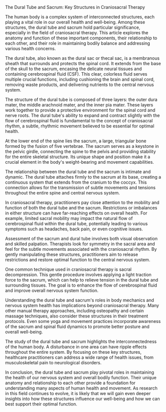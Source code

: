 The Dural Tube and Sacrum: Key Structures in Craniosacral Therapy

The human body is a complex system of interconnected structures, each playing a vital role in our overall health and well-being. Among these structures, the dural tube and sacrum hold particular significance, especially in the field of craniosacral therapy. This article explores the anatomy and function of these important components, their relationship to each other, and their role in maintaining bodily balance and addressing various health concerns.

The dural tube, also known as the dural sac or thecal sac, is a membranous sheath that surrounds and protects the spinal cord. It extends from the base of the skull to the sacrum, encasing the delicate neural tissues and containing cerebrospinal fluid (CSF). This clear, colorless fluid serves multiple crucial functions, including cushioning the brain and spinal cord, removing waste products, and delivering nutrients to the central nervous system.

The structure of the dural tube is composed of three layers: the outer dura mater, the middle arachnoid mater, and the inner pia mater. These layers work together to provide a protective environment for the spinal cord and nerve roots. The dural tube's ability to expand and contract slightly with the flow of cerebrospinal fluid is fundamental to the concept of craniosacral rhythm, a subtle, rhythmic movement believed to be essential for optimal health.

At the lower end of the spine lies the sacrum, a large, triangular bone formed by the fusion of five vertebrae. The sacrum serves as a keystone in the pelvic girdle, connecting the spine to the pelvis and providing stability for the entire skeletal structure. Its unique shape and position make it a crucial element in the body's weight-bearing and movement capabilities.

The relationship between the dural tube and the sacrum is intimate and dynamic. The dural tube attaches firmly to the sacrum at its base, creating a continuous system that extends from the cranium to the coccyx. This connection allows for the transmission of subtle movements and tensions throughout the entire spine and central nervous system.

In craniosacral therapy, practitioners pay close attention to the mobility and function of both the dural tube and the sacrum. Restrictions or imbalances in either structure can have far-reaching effects on overall health. For example, limited sacral mobility may impact the natural flow of cerebrospinal fluid within the dural tube, potentially leading to various symptoms such as headaches, back pain, or even cognitive issues.

Assessment of the sacrum and dural tube involves both visual observation and skilled palpation. Therapists look for symmetry in the sacral area and feel for the subtle movements associated with the craniosacral rhythm. By gently manipulating these structures, practitioners aim to release restrictions and restore optimal function to the central nervous system.

One common technique used in craniosacral therapy is sacral decompression. This gentle procedure involves applying a light traction force to the sacrum, which can help to relieve tension in the dural tube and surrounding tissues. The goal is to enhance the flow of cerebrospinal fluid and improve overall nervous system function.

Understanding the dural tube and sacrum's roles in body mechanics and nervous system health has implications beyond craniosacral therapy. Many other manual therapy approaches, including osteopathy and certain massage techniques, also consider these structures in their treatment protocols. Even some yoga and movement practices incorporate awareness of the sacrum and spinal fluid dynamics to promote better posture and overall well-being.

The study of the dural tube and sacrum highlights the interconnectedness of the human body. A disturbance in one area can have ripple effects throughout the entire system. By focusing on these key structures, healthcare practitioners can address a wide range of health issues, from musculoskeletal pain to neurological disorders.

In conclusion, the dural tube and sacrum play pivotal roles in maintaining the health of our nervous system and overall bodily function. Their unique anatomy and relationship to each other provide a foundation for understanding many aspects of human health and movement. As research in this field continues to evolve, it is likely that we will gain even deeper insights into how these structures influence our well-being and how we can best support their optimal function.